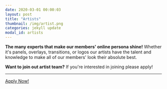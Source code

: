 ```yaml
---
date: 2020-03-01 00:00:03
layout: post
title: "Artists"
thumbnail: /img/artist.png
categories: jekyll update
modal_id: artists
---
```


<p class="lead"><strong>The many experts that make our members' online persona shine!</strong> Whether it's panels, overlays, transitions, or logos our artists have the talent and knowledge to make all of our members' look their absolute best.</p>

<div class="text-left">
	<div class="alert alert-warning" role="alert">
		<p class="lead"><strong>Want to join out artist team?</strong> If you're interested in joining please apply!</p>
		<hr>
		<a href="https://docs.google.com/forms/d/e/1FAIpQLSdXp8jUrKgm54FZMWSo6Tx9oA-FI4Jf9trxOlwjmpUA_qG9kg/viewform?usp=sf_link" target="_blank" class="btn btn-secondary btn-lg" role="button">Apply Now!</a>
	</div>
</div>
